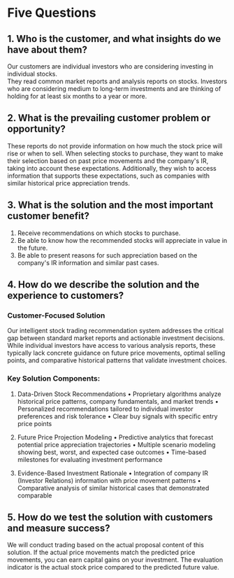 # Five Questions
## 1. Who is the customer, and what insights do we have about them?
Our customers are individual investors who are considering investing in individual stocks.  
They read common market reports and analysis reports on stocks.
Investors who are considering medium to long-term investments and are thinking of holding for at 
least six months to a year or more.

## 2. What is the prevailing customer problem or opportunity?
These reports do not provide information on how much the stock price will rise or when to sell. When selecting stocks to purchase, they want to make their selection based on past price movements and the company's IR, taking into account these expectations.
Additionally, they wish to access information that supports these expectations, such as companies with similar historical price appreciation trends.

## 3. What is the solution and the most important customer benefit?
1. Receive recommendations on which stocks to purchase.
2. Be able to know how the recommended stocks will appreciate in value in the future.
3. Be able to present reasons for such appreciation based on the company's IR information and similar past cases.

## 4. How do we describe the solution and the experience to customers? 

### Customer-Focused Solution

Our intelligent stock trading recommendation system addresses the critical gap between standard market reports and 
actionable investment decisions. While individual investors have access to various analysis reports, these typically 
lack concrete guidance on future price movements, optimal selling points, and comparative historical patterns that 
validate investment choices.

### Key Solution Components:

1. Data-Driven Stock Recommendations
   • Proprietary algorithms analyze historical price patterns, company fundamentals, and market trends
   • Personalized recommendations tailored to individual investor preferences and risk tolerance
   • Clear buy signals with specific entry price points

2. Future Price Projection Modeling
   • Predictive analytics that forecast potential price appreciation trajectories
   • Multiple scenario modeling showing best, worst, and expected case outcomes
   • Time-based milestones for evaluating investment performance

3. Evidence-Based Investment Rationale
   • Integration of company IR (Investor Relations) information with price movement patterns
   • Comparative analysis of similar historical cases that demonstrated comparable

## 5. How do we test the solution with customers and measure success?
We will conduct trading based on the actual proposal content of this solution. If the actual price movements match the predicted price movements, you can earn capital gains on your investment. The evaluation indicator is the actual stock price compared to the predicted future value.